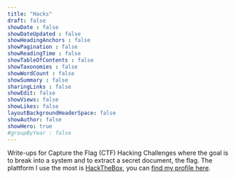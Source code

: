 ```yaml
---
title: "Hacks"
draft: false
showDate : false
showDateUpdated : false
showHeadingAnchors : false
showPagination : false
showReadingTime : false
showTableOfContents : false
showTaxonomies : false 
showWordCount : false
showSummary : false
sharingLinks : false
showEdit: false
showViews: false
showLikes: false
layoutBackgroundHeaderSpace: false
showAuthor: false
showHero: true
#groupByYear : false
---
```


Write-ups for Capture the Flag (CTF) Hacking Challenges where the goal is to break into a system and to extract a secret document, the flag.
The plattform I use the most is [HackTheBox](https://app.hackthebox.com), you can [find my profile here](https://app.hackthebox.com/profile/36525).
